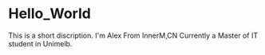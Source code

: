 # Hello_World
This is a short discription.
I'm Alex From InnerM,CN
Currently a Master of IT student in Unimelb.
